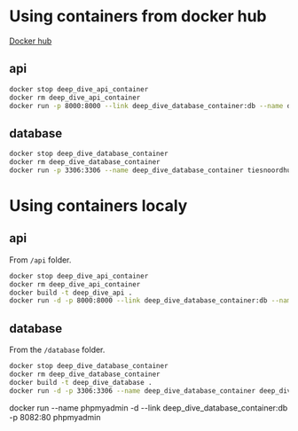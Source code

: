 # Using containers from docker hub

[Docker hub](https://hub.docker.com/repositories/tiesnoordhuis)

## api

```bash
docker stop deep_dive_api_container
docker rm deep_dive_api_container
docker run -p 8000:8000 --link deep_dive_database_container:db --name deep_dive_api_container tiesnoordhuis/deep_dive_api
```

## database

```bash
docker stop deep_dive_database_container
docker rm deep_dive_database_container
docker run -p 3306:3306 --name deep_dive_database_container tiesnoordhuis/deep_dive_database
```

# Using containers localy

## api

From `/api` folder.

```bash
docker stop deep_dive_api_container
docker rm deep_dive_api_container
docker build -t deep_dive_api .
docker run -d -p 8000:8000 --link deep_dive_database_container:db --name deep_dive_api_container deep_dive_api
```

## database

From the `/database` folder.

```bash
docker stop deep_dive_database_container
docker rm deep_dive_database_container
docker build -t deep_dive_database .
docker run -d -p 3306:3306 --name deep_dive_database_container deep_dive_database
```


docker run --name phpmyadmin -d --link deep_dive_database_container:db -p 8082:80 phpmyadmin

